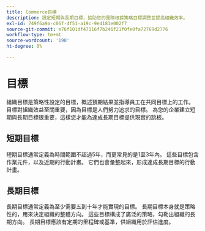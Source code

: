```yaml
---
title: Commerce目標
description: 設定短期與長期目標，協助您的團隊根據策略目標調整並提高組織效率。
exl-id: 749f6a9a-c06f-4f51-a19c-9e4181e002f7
source-git-commit: e76f101df47116f7b246f21f0fe0fa72769d2776
workflow-type: tm+mt
source-wordcount: '198'
ht-degree: 0%

---
```


# 目標

組織目標是策略性設定的目標，概述預期結果並指導員工在共同目標上的工作。 目標對組織效益至關重要，因為目標是人們努力追求的目標。 為您的企業建立短期與長期目標很重要，這樣您才能為達成長期目標提供現實的跳板。

## 短期目標

短期目標通常定義為時間範圍不超過5年，而更常見的是1至3年內。 這些目標包含作業元件，以及近期的行動計畫。 它們也會彙整起來，形成達成長期目標的行動計畫。

## 長期目標

長期目標通常定義為至少需要五到十年才能實現的目標。 長期目標本身就是策略性的，用來決定組織的整體方向。 這些目標構成了廣泛的策略，勾勒出組織的長期方向。 長期目標應該有定期的里程碑或基準，供組織用於評估進度。
